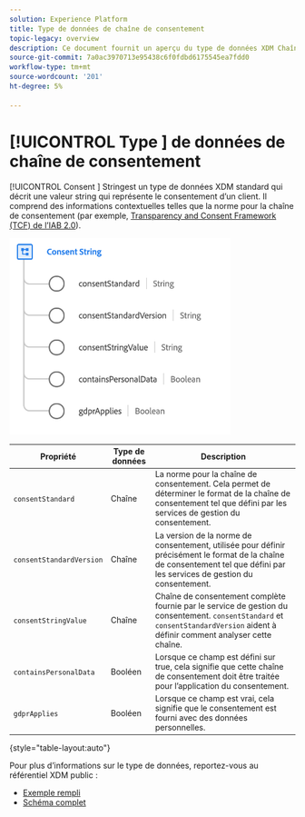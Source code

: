 ```yaml
---
solution: Experience Platform
title: Type de données de chaîne de consentement
topic-legacy: overview
description: Ce document fournit un aperçu du type de données XDM Chaîne de consentement.
source-git-commit: 7a0ac3970713e95438c6f0fdbd6175545ea7fdd0
workflow-type: tm+mt
source-wordcount: '201'
ht-degree: 5%

---
```


# [!UICONTROL Type ] de données de chaîne de consentement

[!UICONTROL Consent ] Stringest un type de données XDM standard qui décrit une valeur string qui représente le consentement d’un client. Il comprend des informations contextuelles telles que la norme pour la chaîne de consentement (par exemple, [Transparency and Consent Framework (TCF) de l’IAB 2.0](../field-groups/profile/iab.md)).

![](../images/data-types/consent-string.png)

| Propriété | Type de données | Description |
| --- | --- | --- |
| `consentStandard` | Chaîne | La norme pour la chaîne de consentement. Cela permet de déterminer le format de la chaîne de consentement tel que défini par les services de gestion du consentement. |
| `consentStandardVersion` | Chaîne | La version de la norme de consentement, utilisée pour définir précisément le format de la chaîne de consentement tel que défini par les services de gestion du consentement. |
| `consentStringValue` | Chaîne | Chaîne de consentement complète fournie par le service de gestion du consentement. `consentStandard` et  `consentStandardVersion` aident à définir comment analyser cette chaîne. |
| `containsPersonalData` | Booléen | Lorsque ce champ est défini sur true, cela signifie que cette chaîne de consentement doit être traitée pour l’application du consentement. |
| `gdprApplies` | Booléen | Lorsque ce champ est vrai, cela signifie que le consentement est fourni avec des données personnelles. |

{style=&quot;table-layout:auto&quot;}

Pour plus d’informations sur le type de données, reportez-vous au référentiel XDM public :

* [Exemple rempli](https://github.com/adobe/xdm/blob/master/components/datatypes/consent/consentstring.example.1.json)
* [Schéma complet](https://github.com/adobe/xdm/blob/master/components/datatypes/consent/consentstring.schema.json)
